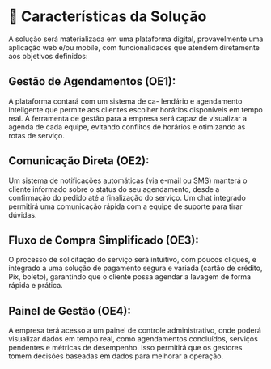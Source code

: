 # 🧩 Características da Solução

A solução será materializada em uma plataforma digital, provavelmente uma aplicação
web e/ou mobile, com funcionalidades que atendem diretamente aos objetivos definidos:

## **Gestão de Agendamentos (OE1)**: 
A plataforma contará com um sistema de ca-
lendário e agendamento inteligente que permite aos clientes escolher horários disponíveis
em tempo real. A ferramenta de gestão para a empresa será capaz de visualizar a agenda
de cada equipe, evitando conflitos de horários e otimizando as rotas de serviço.

## **Comunicação Direta (OE2)**:  
Um sistema de notificações automáticas (via e-mail ou
SMS) manterá o cliente informado sobre o status do seu agendamento, desde a confirmação
do pedido até a finalização do serviço. Um chat integrado permitirá uma comunicação
rápida com a equipe de suporte para tirar dúvidas.

## **Fluxo de Compra Simplificado (OE3)**: 
O processo de solicitação do serviço será
intuitivo, com poucos cliques, e integrado a uma solução de pagamento segura e variada
(cartão de crédito, Pix, boleto), garantindo que o cliente possa agendar a lavagem de
forma rápida e prática.


## **Painel de Gestão (OE4)**: 
A empresa terá acesso a um painel de controle  administrativo, onde poderá visualizar dados em tempo real, como agendamentos concluídos,
serviços pendentes e métricas de desempenho. Isso permitirá que os gestores tomem
decisões baseadas em dados para melhorar a operação.